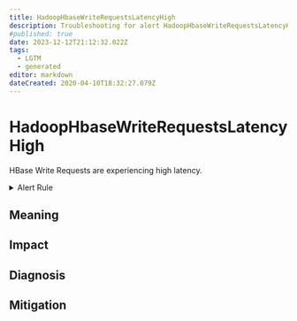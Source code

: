 ```yaml
---
title: HadoopHbaseWriteRequestsLatencyHigh
description: Troubleshooting for alert HadoopHbaseWriteRequestsLatencyHigh
#published: true
date: 2023-12-12T21:12:32.022Z
tags: 
  - LGTM
  - generated
editor: markdown
dateCreated: 2020-04-10T18:32:27.079Z
---
```


# HadoopHbaseWriteRequestsLatencyHigh

HBase Write Requests are experiencing high latency.

<details>
  <summary>Alert Rule</summary>

{{% rule "hadoop/jmx_exporter.yml" "HadoopHbaseWriteRequestsLatencyHigh" %}}

{{% comment %}}

```yaml
alert: HadoopHbaseWriteRequestsLatencyHigh
expr: hadoop_hbase_write_requests_latency_seconds > 0.5
for: 10m
labels:
    severity: warning
annotations:
    summary: Hadoop HBase Write Requests Latency High (instance {{ $labels.instance }})
    description: |-
        HBase Write Requests are experiencing high latency.
          VALUE = {{ $value }}
          LABELS = {{ $labels }}
    runbook: https://github.com/srerun/prometheus-alerts/blob/main/content/runbooks/jmx_exporter/HadoopHbaseWriteRequestsLatencyHigh.md

```

{{% /comment %}}

</details>


## Meaning
[//]: # "Short paragraph that explains what the alert means"


## Impact
[//]: # "What could / will happen if the alert is not addressed"



## Diagnosis
[//]: # "Steps to take to identify the cause of the problem"



## Mitigation
[//]: # "The steps necessary to resolve the alert"
